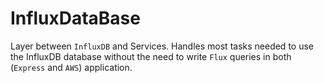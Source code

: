 # InfluxDataBase
Layer between `InfluxDB` and Services. 
Handles most tasks needed to use the InfluxDB database without the need to write `Flux` queries in both (`Express` and `AWS`) application.
